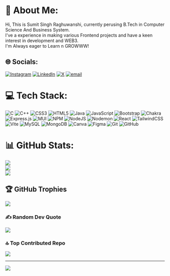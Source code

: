 # 💫 About Me:
Hi, This is Sumit Singh Raghuwanshi, currently perusing B.Tech in Computer Science And Business System.<br>I've a experience in making various Frontend projects and have a keen interest in development and WEB3.<br>I'm Always eager to Learn n GROWWW!


## 🌐 Socials:
[![Instagram](https://img.shields.io/badge/Instagram-%23E4405F.svg?logo=Instagram&logoColor=white)](https://instagram.com/https://www.instagram.com/sumitt.singh_/) [![LinkedIn](https://img.shields.io/badge/LinkedIn-%230077B5.svg?logo=linkedin&logoColor=white)](https://linkedin.com/in/https://www.linkedin.com/in/sumit-singh-raghuwanshi/) [![X](https://img.shields.io/badge/X-black.svg?logo=X&logoColor=white)](https://x.com/https://x.com/Sumit_Singh_R) [![email](https://img.shields.io/badge/Email-D14836?logo=gmail&logoColor=white)](mailto:sumittsinghr369@gmail.com) 

# 💻 Tech Stack:
![C](https://img.shields.io/badge/c-%2300599C.svg?style=for-the-badge&logo=c&logoColor=white) ![C++](https://img.shields.io/badge/c++-%2300599C.svg?style=for-the-badge&logo=c%2B%2B&logoColor=white) ![CSS3](https://img.shields.io/badge/css3-%231572B6.svg?style=for-the-badge&logo=css3&logoColor=white) ![HTML5](https://img.shields.io/badge/html5-%23E34F26.svg?style=for-the-badge&logo=html5&logoColor=white) ![Java](https://img.shields.io/badge/java-%23ED8B00.svg?style=for-the-badge&logo=openjdk&logoColor=white) ![JavaScript](https://img.shields.io/badge/javascript-%23323330.svg?style=for-the-badge&logo=javascript&logoColor=%23F7DF1E)   ![Bootstrap](https://img.shields.io/badge/bootstrap-%238511FA.svg?style=for-the-badge&logo=bootstrap&logoColor=white) ![Chakra](https://img.shields.io/badge/chakra-%234ED1C5.svg?style=for-the-badge&logo=chakraui&logoColor=white)  ![Express.js](https://img.shields.io/badge/express.js-%23404d59.svg?style=for-the-badge&logo=express&logoColor=%2361DAFB) ![MUI](https://img.shields.io/badge/MUI-%230081CB.svg?style=for-the-badge&logo=mui&logoColor=white) ![NPM](https://img.shields.io/badge/NPM-%23CB3837.svg?style=for-the-badge&logo=npm&logoColor=white) ![NodeJS](https://img.shields.io/badge/node.js-6DA55F?style=for-the-badge&logo=node.js&logoColor=white) ![Nodemon](https://img.shields.io/badge/NODEMON-%23323330.svg?style=for-the-badge&logo=nodemon&logoColor=%BBDEAD) ![React](https://img.shields.io/badge/react-%2320232a.svg?style=for-the-badge&logo=react&logoColor=%2361DAFB) ![TailwindCSS](https://img.shields.io/badge/tailwindcss-%2338B2AC.svg?style=for-the-badge&logo=tailwind-css&logoColor=white) ![Vite](https://img.shields.io/badge/vite-%23646CFF.svg?style=for-the-badge&logo=vite&logoColor=white) ![MySQL](https://img.shields.io/badge/mysql-4479A1.svg?style=for-the-badge&logo=mysql&logoColor=white) ![MongoDB](https://img.shields.io/badge/MongoDB-%234ea94b.svg?style=for-the-badge&logo=mongodb&logoColor=white) ![Canva](https://img.shields.io/badge/Canva-%2300C4CC.svg?style=for-the-badge&logo=Canva&logoColor=white) ![Figma](https://img.shields.io/badge/figma-%23F24E1E.svg?style=for-the-badge&logo=figma&logoColor=white) ![Git](https://img.shields.io/badge/git-%23F05033.svg?style=for-the-badge&logo=git&logoColor=white) ![GitHub](https://img.shields.io/badge/github-%23121011.svg?style=for-the-badge&logo=github&logoColor=white) 
# 📊 GitHub Stats:
![](https://github-readme-stats.vercel.app/api?username=SumitSinghRaghuwanshi1245&theme=dark&hide_border=false&include_all_commits=true&count_private=true)<br/>
![](https://nirzak-streak-stats.vercel.app/?user=SumitSinghRaghuwanshi1245&theme=dark&hide_border=false)<br/>
![](https://github-readme-stats.vercel.app/api/top-langs/?username=SumitSinghRaghuwanshi1245&theme=dark&hide_border=false&include_all_commits=true&count_private=true&layout=compact)

## 🏆 GitHub Trophies
![](https://github-profile-trophy.vercel.app/?username=SumitSinghRaghuwanshi1245&theme=radical&no-frame=false&no-bg=false&margin-w=4)

### ✍️ Random Dev Quote
![](https://quotes-github-readme.vercel.app/api?type=horizontal&theme=radical)

### 🔝 Top Contributed Repo
![](https://github-contributor-stats.vercel.app/api?username=SumitSinghRaghuwanshi1245&limit=5&theme=dark&combine_all_yearly_contributions=true)

---
[![](https://visitcount.itsvg.in/api?id=SumitSinghRaghuwanshi1245&icon=0&color=0)](https://visitcount.itsvg.in)

<!-- Proudly created with GPRM ( https://gprm.itsvg.in ) -->

<!-- ![JWT](https://img.shields.io/badge/JWT-black?style=for-the-badge&logo=JSON%20web%20tokens)        ![Python](https://img.shields.io/badge/python-3670A0?style=for-the-badge&logo=python&logoColor=ffdd54)          ![TypeScript](https://img.shields.io/badge/typescript-%23007ACC.svg?style=for-the-badge&logo=typescript&logoColor=white)             ![Next JS](https://img.shields.io/badge/Next-black?style=for-the-badge&logo=next.js&logoColor=white)       ![EJS](https://img.shields.io/badge/ejs-%23B4CA65.svg?style=for-the-badge&logo=ejs&logoColor=black)        ![React Router](https://img.shields.io/badge/React_Router-CA4245?style=for-the-badge&logo=react-router&logoColor=white) ![Redux](https://img.shields.io/badge/redux-%23593d88.svg?style=for-the-badge&logo=redux&logoColor=white) ![Socket.io](https://img.shields.io/badge/Socket.io-black?style=for-the-badge&logo=socket.io&badgeColor=010101)     ![Postman](https://img.shields.io/badge/Postman-FF6C37?style=for-the-badge&logo=postman&logoColor=white)   -->
